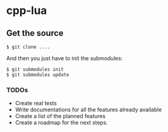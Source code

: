 cpp-lua
=======

## Get the source

    $ git clone ....
	
And then you just have to init the submodules:

    $ git submodules init
	$ git submodules update

### TODOs

* Create real tests
* Write documentations for all the features already available
* Create a list of the planned features
* Create a roadmap for the next steps.